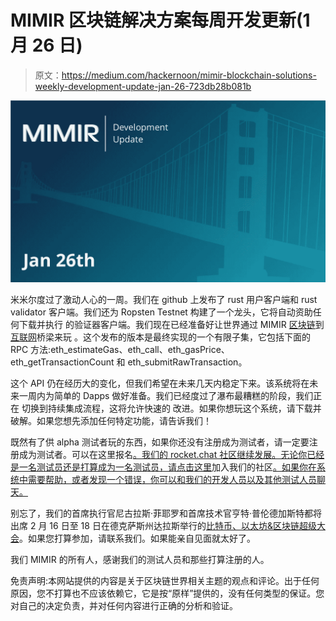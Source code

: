 # MIMIR 区块链解决方案每周开发更新(1 月 26 日)

> 原文：<https://medium.com/hackernoon/mimir-blockchain-solutions-weekly-development-update-jan-26-723db28b081b>

![](img/315243d860fa90be67f057316bb16722.png)

米米尔度过了激动人心的一周。我们在 github 上发布了 rust 用户客户端和
rust validator 客户端。我们还为
Ropsten Testnet 构建了一个龙头，它将自动资助任何下载并执行
的验证器客户端。我们现在已经准备好让世界通过 MIMIR [区块链](https://hackernoon.com/tagged/blockchain)到[互联网](https://hackernoon.com/tagged/internet)桥梁来玩
。这个发布的版本是最终实现的一个有限子集，它包括下面的 RPC 方法:eth_estimateGas、eth_call、eth_gasPrice、
eth_getTransactionCount 和 eth_submitRawTransaction。

这个 API 仍在经历大的变化，但我们希望在未来几天内稳定下来。该系统将在未来一周内为简单的 Dapps 做好准备。我们已经度过了瀑布最糟糕的阶段，我们正在
切换到持续集成流程，这将允许快速的
改进。如果你想玩这个系统，请下载并
破解。如果您想先添加任何特定功能，请告诉我们！

既然有了供 alpha 测试者玩的东西，如果你还没有注册成为测试者，请一定要注册成为测试者。可以在这里报名[。我们的 rocket.chat 社区继续发展。无论你已经是一名测试员还是打算成为一名测试员，请点击这里](https://alpha.mimirblockchain.solutions/)加入我们的社区[。如果你在系统中需要帮助，或者发现一个错误，你可以和我们的开发人员以及其他测试人员聊天。](https://mimir.rocket.chat)

别忘了，我们的首席执行官尼古拉斯·菲耶罗和首席技术官亨特·普伦德加斯特都将出席 2 月 16 日至 18 日在德克萨斯州达拉斯举行的[比特币、以太坊&区块链超级大会](https://www.bitcoinsuperconference.com/)。如果您打算参加，请联系我们。如果能亲自见面就太好了。

我们 MIMIR 的所有人，感谢我们的测试人员和那些打算注册的人。

免责声明:本网站提供的内容是关于区块链世界相关主题的观点和评论。出于任何原因，您不打算也不应该依赖它，它是按“原样”提供的，没有任何类型的保证。您对自己的决定负责，并对任何内容进行正确的分析和验证。